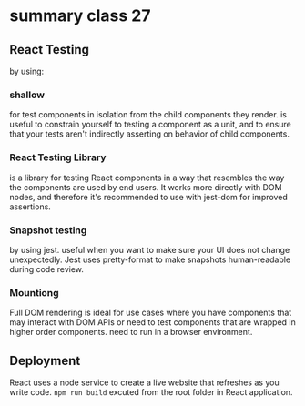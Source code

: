# summary class 27

## React Testing
by using:

### shallow

for test components in isolation from the child components they render.  is useful to constrain yourself to testing a component as a unit, and to ensure that your tests aren't indirectly asserting on behavior of child components.

### React Testing Library
is a library for testing React components in a way that resembles the way the components are used by end users. It works more directly with DOM nodes, and therefore it's recommended to use with jest-dom for improved assertions.

### Snapshot testing

by using jest. useful when you want to make sure your UI does not change unexpectedly. Jest uses pretty-format to make snapshots human-readable during code review.


### Mountiong

Full DOM rendering is ideal for use cases where you have components that may interact with DOM APIs or need to test components that are wrapped in higher order components. need to run in  a browser environment.

## Deployment
React uses a node service to create a live website that refreshes as you write code. `npm run build` excuted  from the root folder in React application. 